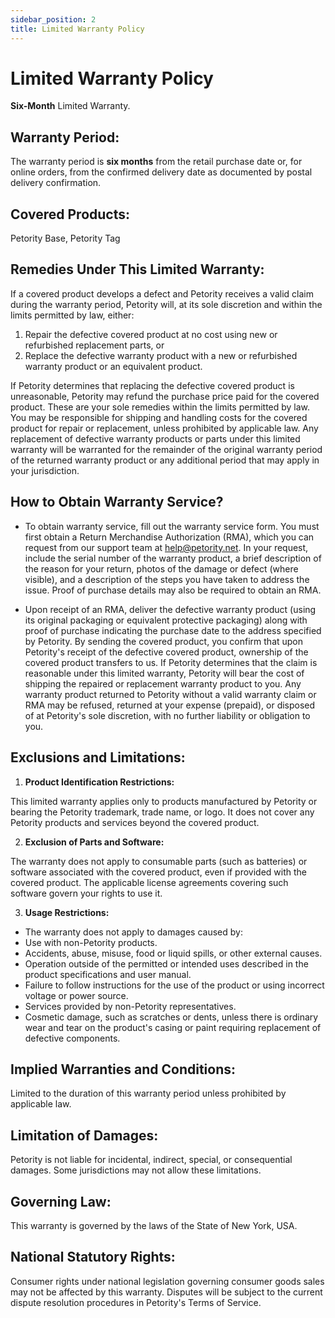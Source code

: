 ```yaml
---
sidebar_position: 2
title: Limited Warranty Policy
---
```


# Limited Warranty Policy

**Six-Month** Limited Warranty.

## Warranty Period:

The warranty period is **six months** from the retail purchase date or, for online orders, from the confirmed delivery date as documented by postal delivery confirmation.

## Covered Products:

Petority Base, Petority Tag

## Remedies Under This Limited Warranty:

If a covered product develops a defect and Petority receives a valid claim during the warranty period, Petority will, at its sole discretion and within the limits permitted by law, either:

1. Repair the defective covered product at no cost using new or refurbished replacement parts, or
2. Replace the defective warranty product with a new or refurbished warranty product or an equivalent product.

If Petority determines that replacing the defective covered product is unreasonable, Petority may refund the purchase price paid for the covered product. These are your sole remedies within the limits permitted by law. You may be responsible for shipping and handling costs for the covered product for repair or replacement, unless prohibited by applicable law. Any replacement of defective warranty products or parts under this limited warranty will be warranted for the remainder of the original warranty period of the returned warranty product or any additional period that may apply in your jurisdiction.

## How to Obtain Warranty Service?

- To obtain warranty service, fill out the warranty service form. You must first obtain a Return Merchandise Authorization (RMA), which you can request from our support team at help@petority.net. In your request, include the serial number of the warranty product, a brief description of the reason for your return, photos of the damage or defect (where visible), and a description of the steps you have taken to address the issue. Proof of purchase details may also be required to obtain an RMA.

- Upon receipt of an RMA, deliver the defective warranty product (using its original packaging or equivalent protective packaging) along with proof of purchase indicating the purchase date to the address specified by Petority. By sending the covered product, you confirm that upon Petority's receipt of the defective covered product, ownership of the covered product transfers to us. If Petority determines that the claim is reasonable under this limited warranty, Petority will bear the cost of shipping the repaired or replacement warranty product to you. Any warranty product returned to Petority without a valid warranty claim or RMA may be refused, returned at your expense (prepaid), or disposed of at Petority's sole discretion, with no further liability or obligation to you.

## Exclusions and Limitations:

1. **Product Identification Restrictions:**

This limited warranty applies only to products manufactured by Petority or bearing the Petority trademark, trade name, or logo. It does not cover any Petority products and services beyond the covered product.

2. **Exclusion of Parts and Software:**

The warranty does not apply to consumable parts (such as batteries) or software associated with the covered product, even if provided with the covered product. The applicable license agreements covering such software govern your rights to use it.

3. **Usage Restrictions:**

- The warranty does not apply to damages caused by:
- Use with non-Petority products.
- Accidents, abuse, misuse, food or liquid spills, or other external causes.
- Operation outside of the permitted or intended uses described in the product specifications and user manual.
- Failure to follow instructions for the use of the product or using incorrect voltage or power source.
- Services provided by non-Petority representatives.
- Cosmetic damage, such as scratches or dents, unless there is ordinary wear and tear on the product's casing or paint requiring replacement of defective components.

## Implied Warranties and Conditions:

Limited to the duration of this warranty period unless prohibited by applicable law.

## Limitation of Damages:

Petority is not liable for incidental, indirect, special, or consequential damages. Some jurisdictions may not allow these limitations.

## Governing Law:

This warranty is governed by the laws of the State of New York, USA.

## National Statutory Rights:

Consumer rights under national legislation governing consumer goods sales may not be affected by this warranty. Disputes will be subject to the current dispute resolution procedures in Petority's Terms of Service.